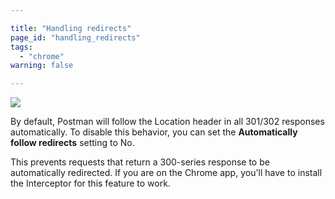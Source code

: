 ```yaml
---

title: "Handling redirects"
page_id: "handling_redirects"
tags: 
  - "chrome"
warning: false

---
```


[![](https://www.postman.com/img/v1/docs/thumbs/29-1.png)][0]

By default, Postman will follow the Location header in all 301/302 responses automatically. To disable this behavior, you can set the **Automatically follow redirects** setting to No.

This prevents requests that return a 300-series response to be automatically redirected. If you are on the Chrome app, you'll have to install the Interceptor for this feature to work.

[0]: https://www.postman.com/img/v1/docs/source/29-1.png
